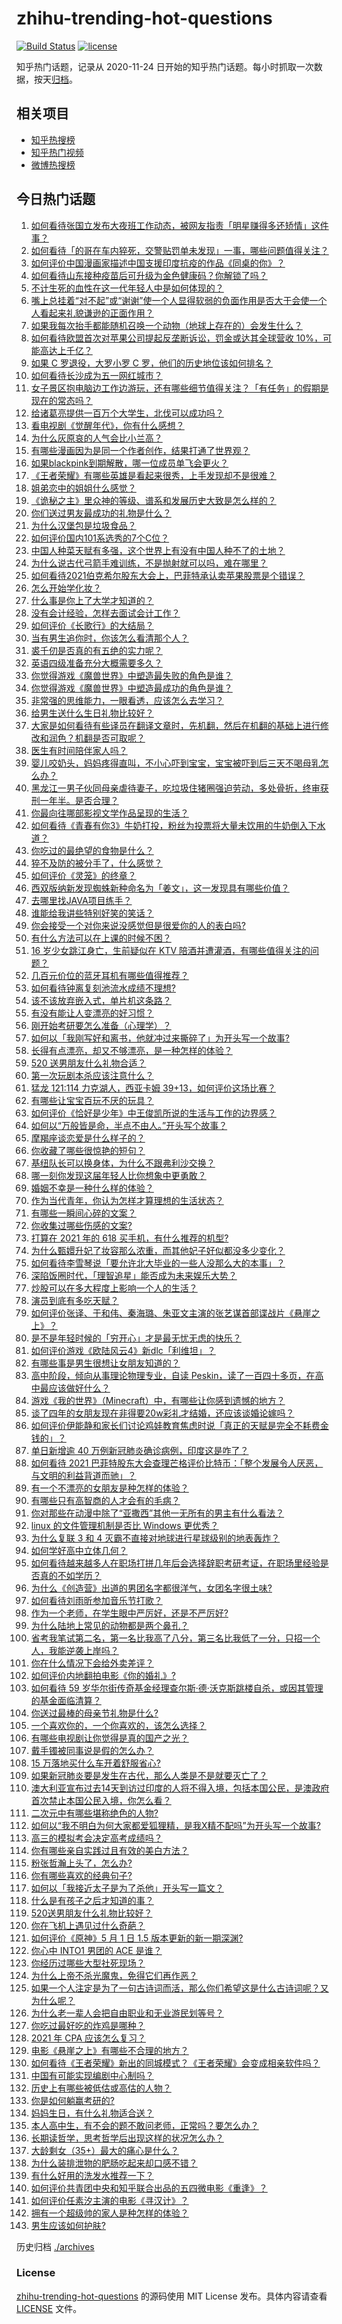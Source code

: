 # zhihu-trending-hot-questions

[![Build Status](https://github.com/justjavac/zhihu-trending-hot-questions/workflows/ci/badge.svg?branch=master)](https://github.com/justjavac/zhihu-trending-hot-questions/actions)
[![license](https://img.shields.io/github/license/justjavac/zhihu-trending-hot-questions)](https://github.com/justjavac/zhihu-trending-hot-questions/blob/master/LICENSE)

知乎热门话题，记录从 2020-11-24 日开始的知乎热门话题。每小时抓取一次数据，按天[归档](./archives)。

## 相关项目

- [知乎热搜榜](https://github.com/justjavac/zhihu-trending-top-search)
- [知乎热门视频](https://github.com/justjavac/zhihu-trending-hot-video)
- [微博热搜榜](https://github.com/justjavac/weibo-trending-hot-search)

## 今日热门话题

<!-- BEGIN -->
<!-- 最后更新时间 Mon May 03 2021 21:16:56 GMT+0800 (China Standard Time) -->

1. [如何看待张国立发布大夜班工作动态，被网友指责「明星赚得多还矫情」这件事？](https://www.zhihu.com/question/457625710)
2. [如何看待「的哥在车内猝死，交警贴罚单未发现」一事，哪些问题值得关注？](https://www.zhihu.com/question/457613358)
3. [如何评价中国漫画家描述中国支援印度抗疫的作品《同桌的你》？](https://www.zhihu.com/question/457620550)
4. [如何看待山东接种疫苗后可升级为金色健康码？你解锁了吗？](https://www.zhihu.com/question/457670626)
5. [不计生死的血性在这一代年轻人中是如何体现的？](https://www.zhihu.com/question/455928947)
6. [嘴上总挂着“对不起”或“谢谢”使一个人显得软弱的负面作用是否大于会使一个人看起来礼貌谦逊的正面作用？](https://www.zhihu.com/question/25052958)
7. [如果我每次抬手都能随机召唤一个动物（地球上存在的）会发生什么？](https://www.zhihu.com/question/457184253)
8. [如何看待欧盟首次对苹果公司提起反垄断诉讼，罚金或达其全球营收
   10%，可能高达上千亿？](https://www.zhihu.com/question/457427264)
9. [如果 C 罗退役，大罗小罗 C 罗，他们的历史地位该如何排名？](https://www.zhihu.com/question/384740207)
10. [如何看待长沙成为五一网红城市？](https://www.zhihu.com/question/457303834)
11. [女子景区抱电脑边工作边游玩，还有哪些细节值得关注？「有任务」的假期是现在的常态吗？](https://www.zhihu.com/question/457540899)
12. [给诸葛亮提供一百万个大学生，北伐可以成功吗？](https://www.zhihu.com/question/443277138)
13. [看电视剧《觉醒年代》，你有什么感想？](https://www.zhihu.com/question/450120675)
14. [为什么灰原哀的人气会比小兰高？](https://www.zhihu.com/question/382637152)
15. [有哪些漫画因为是同一个作者创作，结果打通了世界观？](https://www.zhihu.com/question/437451134)
16. [如果blackpink到期解散，哪一位成员单飞会更火？](https://www.zhihu.com/question/455213754)
17. [《王者荣耀》有哪些英雄是看起来很秀，上手发现却不是很难？](https://www.zhihu.com/question/456199987)
18. [姐弟恋中的姐姐什么感觉？](https://www.zhihu.com/question/451689518)
19. [《诡秘之主》里众神的等级、谱系和发展历史大致是怎么样的？](https://www.zhihu.com/question/344358183)
20. [你们送过男友最成功的礼物是什么？](https://www.zhihu.com/question/25865753)
21. [为什么汉堡包是垃圾食品？](https://www.zhihu.com/question/382868803)
22. [如何评价国内101系选秀的7个C位？](https://www.zhihu.com/question/456871781)
23. [中国人种菜天赋有多强，这个世界上有没有中国人种不了的土地？](https://www.zhihu.com/question/457311138)
24. [为什么说古代弓箭手难训练，不是抛射就可以吗，难在哪里？](https://www.zhihu.com/question/349584247)
25. [如何看待2021伯克希尔股东大会上，巴菲特承认卖苹果股票是个错误？](https://www.zhihu.com/question/457488859)
26. [怎么开始学化妆？](https://www.zhihu.com/question/302940225)
27. [什么事是你上了大学才知道的？](https://www.zhihu.com/question/406491354)
28. [没有会计经验，怎样去面试会计工作？](https://www.zhihu.com/question/20473577)
29. [如何评价《长歌行》的大结局？](https://www.zhihu.com/question/457677705)
30. [当有男生追你时，你该怎么看清那个人？](https://www.zhihu.com/question/342163331)
31. [裘千仞是否真的有五绝的实力呢？](https://www.zhihu.com/question/457477701)
32. [英语四级准备充分大概需要多久？](https://www.zhihu.com/question/293706213)
33. [你觉得游戏《魔兽世界》中塑造最失败的角色是谁？](https://www.zhihu.com/question/456498770)
34. [你觉得游戏《魔兽世界》中塑造最成功的角色是谁？](https://www.zhihu.com/question/456497443)
35. [非常强的思维能力，一眼看透，应该怎么去学习？](https://www.zhihu.com/question/447265742)
36. [给男生送什么生日礼物比较好？](https://www.zhihu.com/question/19773635)
37. [大家是如何看待有些译员在翻译文章时，先机翻，然后在机翻的基础上进行修改和润色？机翻是否可取呢？](https://www.zhihu.com/question/453300590)
38. [医生有时间陪伴家人吗？](https://www.zhihu.com/question/307677298)
39. [婴儿咬奶头，妈妈疼得直叫，不小心吓到宝宝，宝宝被吓到后三天不喝母乳怎么办？](https://www.zhihu.com/question/455850698)
40. [黑龙江一男子伙同母亲虐待妻子，吃垃圾住猪圈强迫劳动，多处骨折，终审获刑一年半。是否合理？](https://www.zhihu.com/question/457256890)
41. [你最向往哪部影视文学作品呈现的生活？](https://www.zhihu.com/question/456677630)
42. [如何看待《青春有你3》牛奶打投，粉丝为投票将大量未饮用的牛奶倒入下水道？](https://www.zhihu.com/question/457119531)
43. [你吃过的最绝望的食物是什么？](https://www.zhihu.com/question/266593795)
44. [猝不及防的被分手了，什么感觉？](https://www.zhihu.com/question/358145452)
45. [如何评价《灵笼》的终章？](https://www.zhihu.com/question/457072944)
46. [西双版纳新发现蜘蛛新种命名为「姜文」，这一发现具有哪些价值？](https://www.zhihu.com/question/457371552)
47. [去哪里找JAVA项目练手？](https://www.zhihu.com/question/427212878)
48. [谁能给我讲些特别好笑的笑话？](https://www.zhihu.com/question/437888004)
49. [你会接受一个对你来说没感觉但是很爱你的人的表白吗?](https://www.zhihu.com/question/456895806)
50. [有什么方法可以在上课的时候不困？](https://www.zhihu.com/question/453132101)
51. [16 岁少女跳江身亡，生前疑似在 KTV
    陪酒并遭灌酒，有哪些值得关注的问题？](https://www.zhihu.com/question/457401334)
52. [几百元价位的蓝牙耳机有哪些值得推荐？](https://www.zhihu.com/question/450380739)
53. [如何看待钟离复刻池流水成绩不理想?](https://www.zhihu.com/question/457248572)
54. [该不该放弃嵌入式，单片机这条路？](https://www.zhihu.com/question/370606355)
55. [有没有能让人变漂亮的好习惯？](https://www.zhihu.com/question/423969924)
56. [刚开始考研要怎么准备（心理学）？](https://www.zhihu.com/question/455437305)
57. [如何以「我刚写好和离书，他就冲过来撕碎了」为开头写一个故事?](https://www.zhihu.com/question/444620739)
58. [长得有点漂亮，却又不够漂亮，是一种怎样的体验？](https://www.zhihu.com/question/64018902)
59. [520 送男朋友什么礼物合适？](https://www.zhihu.com/question/393509849)
60. [第一次玩剧本杀应该注意什么？](https://www.zhihu.com/question/392135348)
61. [猛龙 121:114 力克湖人，西亚卡姆
    39+13，如何评价这场比赛？](https://www.zhihu.com/question/457619531)
62. [有哪些让宝宝百玩不厌的玩具？](https://www.zhihu.com/question/347811760)
63. [如何评价《恰好是少年》中王俊凯所说的生活与工作的边界感？](https://www.zhihu.com/question/457566855)
64. [如何以“万般皆是命，半点不由人。”开头写个故事？](https://www.zhihu.com/question/446397308)
65. [摩羯座谈恋爱是什么样子的？](https://www.zhihu.com/question/452356824)
66. [你收藏了哪些很惊艳的短句？](https://www.zhihu.com/question/456852823)
67. [基纽队长可以换身体，为什么不跟弗利沙交换？](https://www.zhihu.com/question/456759762)
68. [哪一刻你发现这届年轻人比你想象中更勇敢？](https://www.zhihu.com/question/456819341)
69. [婚姻不幸是一种什么样的体验？](https://www.zhihu.com/question/267571755)
70. [作为当代青年，你认为怎样才算理想的生活状态？](https://www.zhihu.com/question/457149501)
71. [有哪些一瞬间心碎的文案？](https://www.zhihu.com/question/446133693)
72. [你收集过哪些伤感的文案?](https://www.zhihu.com/question/450594854)
73. [打算在 2021 年的 618 买手机，有什么推荐的机型?](https://www.zhihu.com/question/451810139)
74. [为什么甄嬛升妃了妆容那么浓重，而其他妃子好似都没多少变化？](https://www.zhihu.com/question/457149850)
75. [如何看待李雪琴说「要允许北大毕业的一些人没那么大的本事」？](https://www.zhihu.com/question/457408234)
76. [深陷饭圈时代，「理智追星」能否成为未来娱乐大势？](https://www.zhihu.com/question/456813274)
77. [炒股可以在多大程度上影响一个人的生活？](https://www.zhihu.com/question/34200652)
78. [演员到底有多吃天赋？](https://www.zhihu.com/question/443350396)
79. [如何评价张译、于和伟、秦海璐、朱亚文主演的张艺谋首部谍战片《悬崖之上》？](https://www.zhihu.com/question/353797140)
80. [是不是年轻时候的「穷开心」才是最无忧无虑的快乐？](https://www.zhihu.com/question/457145296)
81. [如何评价游戏《欧陆风云4》新dlc「利维坦」？](https://www.zhihu.com/question/456853065)
82. [有哪些事是男生很想让女朋友知道的？](https://www.zhihu.com/question/426854994)
83. [高中阶段，倾向从事理论物理专业，自读
    Peskin，读了一百四十多页，在高中最应该做好什么？](https://www.zhihu.com/question/457540957)
84. [游戏《我的世界》（Minecraft）中，有哪些让你感到遗憾的地方？](https://www.zhihu.com/question/451353111)
85. [谈了四年的女朋友现在非得要20w彩礼才结婚，还应该谈婚论嫁吗？](https://www.zhihu.com/question/445096763)
86. [如何评价伊能静和家长们讨论鸡娃教育焦虑时说「真正的天赋是完全不耗费金钱的」？](https://www.zhihu.com/question/457456468)
87. [单日新增逾 40 万例新冠肺炎确诊病例，印度这是咋了？](https://www.zhihu.com/question/457388433)
88. [如何看待 2021
    巴菲特股东大会查理芒格评价比特币：「整个发展令人厌恶，与文明的利益背道而驰」？](https://www.zhihu.com/question/457486880)
89. [有一个不漂亮的女朋友是种怎样的体验？](https://www.zhihu.com/question/27433657)
90. [有哪些只有高智商的人才会有的毛病？](https://www.zhihu.com/question/301999320)
91. [你对那些在动漫中除了“亚撒西”其他一无所有的男主有什么看法？](https://www.zhihu.com/question/457327327)
92. [linux 的文件管理机制是否比 Windows 更优秀？](https://www.zhihu.com/question/455934619)
93. [为什么复联 3 和 4 灭霸不直接对地球进行星球级别的地表轰炸？](https://www.zhihu.com/question/456909902)
94. [如何学好高中立体几何？](https://www.zhihu.com/question/27632773)
95. [如何看待越来越多人在职场打拼几年后会选择辞职考研考证，在职场里经验是否真的不如学历？](https://www.zhihu.com/question/457426657)
96. [为什么《创造营》出道的男团名字都很洋气，女团名字很土味?](https://www.zhihu.com/question/456581591)
97. [如何看待刘雨昕参加音乐节打歌？](https://www.zhihu.com/question/454157222)
98. [作为一个老师，在学生眼中严厉好，还是不严厉好?](https://www.zhihu.com/question/453123833)
99. [为什么陆地上常见的动物都是两个鼻孔？](https://www.zhihu.com/question/456066433)
100. [省考我笔试第二名，第一名比我高了八分，第三名比我低了一分，只招一个人，我能逆袭上岸吗？](https://www.zhihu.com/question/325465519)
101. [你在什么情况下会给外卖差评？](https://www.zhihu.com/question/456249786)
102. [如何评价内地翻拍电影《你的婚礼》?](https://www.zhihu.com/question/374474502)
103. [如何看待 59
     岁华尔街传奇基金经理查尔斯·德·沃克斯跳楼自杀，或因其管理的基金面临清算？](https://www.zhihu.com/question/457186328)
104. [你送过最棒的母亲节礼物是什么?](https://www.zhihu.com/question/276772445)
105. [一个喜欢你的，一个你喜欢的，该怎么选择？](https://www.zhihu.com/question/457171344)
106. [有哪些电视剧让你觉得是真的国产之光？](https://www.zhihu.com/question/441124825)
107. [戴手镯被同事说是假的怎么办？](https://www.zhihu.com/question/451834381)
108. [15 万落地买什么车开着舒服省心?](https://www.zhihu.com/question/441839447)
109. [如果新冠肺炎要是发生在古代，那么人类是不是就要灭亡了？](https://www.zhihu.com/question/386034997)
110. [澳大利亚宣布过去14天到访过印度的人将不得入境，包括本国公民，是澳政府首次禁止本国公民入境，你怎么看？](https://www.zhihu.com/question/457378118)
111. [二次元中有哪些堪称绝色的人物?](https://www.zhihu.com/question/387651409)
112. [如何以“我不明白为何大家都爱狐狸精，是我X精不配吗”为开头写一个故事?](https://www.zhihu.com/question/443816329)
113. [高三的模拟考会决定高考成绩吗？](https://www.zhihu.com/question/454776438)
114. [你有哪些亲自实践过且有效的美白方法？](https://www.zhihu.com/question/19638296)
115. [粉张哲瀚上头了，怎么办?](https://www.zhihu.com/question/456001309)
116. [你有哪些喜欢的经典句子?](https://www.zhihu.com/question/454670833)
117. [如何以「我接近太子是为了杀他」开头写一篇文？](https://www.zhihu.com/question/420183279)
118. [什么是有孩子之后才知道的事？](https://www.zhihu.com/question/456245328)
119. [520送男朋友什么礼物比较好？](https://www.zhihu.com/question/321150247)
120. [你在飞机上遇见过什么奇葩？](https://www.zhihu.com/question/25871260)
121. [如何评价《原神》5 月 1 日 1.5 版本更新的新一期深渊?](https://www.zhihu.com/question/457415863)
122. [你心中 INTO1 男团的 ACE 是谁？](https://www.zhihu.com/question/457313739)
123. [你经历过哪些大型社死现场？](https://www.zhihu.com/question/439032546)
124. [为什么上帝不杀光魔鬼，免得它们再作恶？](https://www.zhihu.com/question/64073160)
125. [如果一个人注定是为了一句古诗词而活，那么你们希望这是什么古诗词呢？又为什么呢？](https://www.zhihu.com/question/453413029)
126. [为什么老一辈人会把自由职业和无业游民划等号？](https://www.zhihu.com/question/457466173)
127. [你吃过最好吃的炸鸡是哪种？](https://www.zhihu.com/question/21348636)
128. [2021 年 CPA 应该怎么复习？](https://www.zhihu.com/question/425225784)
129. [电影《悬崖之上》有哪些不合理的地方？](https://www.zhihu.com/question/457310734)
130. [如何看待《王者荣耀》新出的同城模式？《王者荣耀》会变成相亲软件吗？](https://www.zhihu.com/question/457261841)
131. [中国有可能实现编剧中心制吗？](https://www.zhihu.com/question/380565544)
132. [历史上有哪些被低估或高估的人物？](https://www.zhihu.com/question/20775329)
133. [你是如何躺赢考研的?](https://www.zhihu.com/question/452567524)
134. [妈妈生日，有什么礼物适合送？](https://www.zhihu.com/question/19591678)
135. [本人高中生，有不会的题不敢问老师，正常吗？要怎么办？](https://www.zhihu.com/question/448002468)
136. [长期读哲学，思考哲学后出现这样的状况怎么办？](https://www.zhihu.com/question/444004217)
137. [大龄剩女（35+）最大的痛心是什么？](https://www.zhihu.com/question/440901341)
138. [为什么装排泄物的肥肠吃起来却口感不错？](https://www.zhihu.com/question/344215207)
139. [有什么好用的洗发水推荐一下？](https://www.zhihu.com/question/264733291)
140. [如何评价共青团中央和知乎联合出品的五四微电影《重逢》？](https://www.zhihu.com/question/457512856)
141. [如何评价任素汐主演的电影《寻汉计》？](https://www.zhihu.com/question/452124896)
142. [拥有一个超级帅的家人是种怎样的体验？](https://www.zhihu.com/question/62302912)
143. [男生应该如何护肤?](https://www.zhihu.com/question/439729685)

<!-- END -->

历史归档 [./archives](./archives)

### License

[zhihu-trending-hot-questions](https://github.com/justjavac/zhihu-trending-hot-questions)
的源码使用 MIT License 发布。具体内容请查看 [LICENSE](./LICENSE) 文件。
